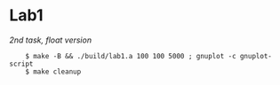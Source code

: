 # Lab1

*2nd task, float version*  

```
    $ make -B && ./build/lab1.a 100 100 5000 ; gnuplot -c gnuplot-script
    $ make cleanup
```